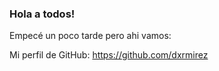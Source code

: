 ### Hola a todos!

Empecé un poco tarde pero ahi vamos:

Mi perfil de GitHub: https://github.com/dxrmirez

